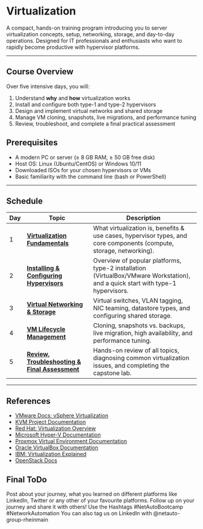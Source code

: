 # Virtualization

A compact, hands-on training program introducing you to server virtualization concepts, setup, networking, storage, and day-to-day operations. Designed for IT professionals and enthusiasts who want to rapidly become productive with hypervisor platforms.

---

## Course Overview

Over five intensive days, you will:

1. Understand **why** and **how** virtualization works
2. Install and configure both type-1 and type-2 hypervisors
3. Design and implement virtual networks and shared storage
4. Manage VM cloning, snapshots, live migrations, and performance tuning
5. Review, troubleshoot, and complete a final practical assessment

## Prerequisites

* A modern PC or server (≥ 8 GB RAM, ≥ 50 GB free disk)
* Host OS: Linux (Ubuntu/CentOS) or Windows 10/11
* Downloaded ISOs for your chosen hypervisors or VMs
* Basic familiarity with the command line (bash or PowerShell)

---

## Schedule

| Day | Topic                                                      | Description                                                                                                                    |
| --- | ---------------------------------------------------------- | ------------------------------------------------------------------------------------------------------------------------------ |
| 1   | [**Virtualization Fundamentals**](Day-1.md)                | What virtualization is, benefits & use cases, hypervisor types, and core components (compute, storage, networking).            |
| 2   | [**Installing & Configuring Hypervisors**](Day-2.md)       | Overview of popular platforms, type-2 installation (VirtualBox/VMware Workstation), and a quick start with type-1 hypervisors. |
| 3   | [**Virtual Networking & Storage**](Day-3.md)               | Virtual switches, VLAN tagging, NIC teaming, datastore types, and configuring shared storage.                                  |
| 4   | [**VM Lifecycle Management**](Day-4.md)                    | Cloning, snapshots vs. backups, live migration, high availability, and performance tuning.                                     |
| 5   | [**Review, Troubleshooting & Final Assessment**](Day-5.md) | Hands-on review of all topics, diagnosing common virtualization issues, and completing the capstone lab.                       |

---

## References

* [VMware Docs: vSphere Virtualization](https://docs.vmware.com/en/VMware-vSphere/index.html)
* [KVM Project Documentation](https://www.linux-kvm.org/page/Documentation)
* [Red Hat: Virtualization Overview](https://www.redhat.com/en/topics/virtualization)
* [Microsoft Hyper-V Documentation](https://learn.microsoft.com/en-us/virtualization/hyper-v-on-windows/)
* [Proxmox Virtual Environment Documentation](https://pve.proxmox.com/wiki/Main_Page)
* [Oracle VirtualBox Documentation](https://www.virtualbox.org/manual/UserManual.html)
* [IBM: Virtualization Explained](https://www.ibm.com/topics/virtualization)
* [OpenStack Docs](https://docs.openstack.org/)

## Final ToDo

Post about your journey, what you learned on different platforms like LinkedIn, Twitter or any other of your favourite platforms. Follow up on your journey and share it with others! Use the Hashtags #NetAutoBootcamp #NetworkAutomation You can also tag us on LinkedIn with @netauto-group-rheinmain
